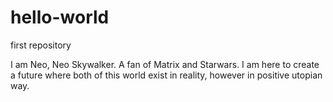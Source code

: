 # hello-world
first repository

I am Neo, Neo Skywalker. A fan of Matrix and Starwars. 
I am here to create a future where both of this world exist in reality, however in positive utopian way. 
